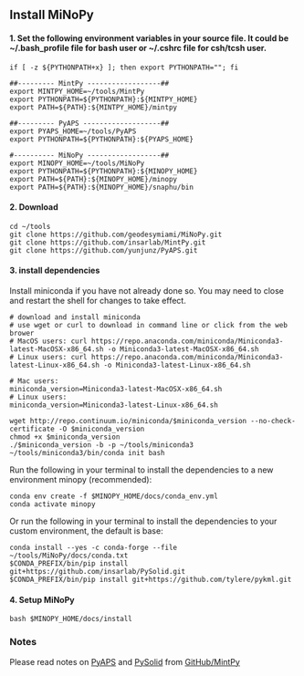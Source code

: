 ## Install MiNoPy

#### 1. Set the following environment variables in your source file. It could be ~/.bash_profile file for bash user or ~/.cshrc file for csh/tcsh user.

```
if [ -z ${PYTHONPATH+x} ]; then export PYTHONPATH=""; fi

##--------- MintPy ------------------##
export MINTPY_HOME=~/tools/MintPy
export PYTHONPATH=${PYTHONPATH}:${MINTPY_HOME}
export PATH=${PATH}:${MINTPY_HOME}/mintpy

##--------- PyAPS -------------------##
export PYAPS_HOME=~/tools/PyAPS
export PYTHONPATH=${PYTHONPATH}:${PYAPS_HOME}

#---------- MiNoPy ------------------##
export MINOPY_HOME=~/tools/MiNoPy
export PYTHONPATH=${PYTHONPATH}:${MINOPY_HOME}
export PATH=${PATH}:${MINOPY_HOME}/minopy
export PATH=${PATH}:${MINOPY_HOME}/snaphu/bin

```
#### 2. Download

```
cd ~/tools
git clone https://github.com/geodesymiami/MiNoPy.git
git clone https://github.com/insarlab/MintPy.git
git clone https://github.com/yunjunz/PyAPS.git
```

#### 3. install dependencies

Install miniconda if you have not already done so. You may need to close and restart the shell for changes to take effect.
```
# download and install miniconda
# use wget or curl to download in command line or click from the web brower
# MacOS users: curl https://repo.anaconda.com/miniconda/Miniconda3-latest-MacOSX-x86_64.sh -o Miniconda3-latest-MacOSX-x86_64.sh
# Linux users: curl https://repo.anaconda.com/miniconda/Miniconda3-latest-Linux-x86_64.sh -o Miniconda3-latest-Linux-x86_64.sh

# Mac users:
miniconda_version=Miniconda3-latest-MacOSX-x86_64.sh
# Linux users:
miniconda_version=Miniconda3-latest-Linux-x86_64.sh

wget http://repo.continuum.io/miniconda/$miniconda_version --no-check-certificate -O $miniconda_version
chmod +x $miniconda_version
./$miniconda_version -b -p ~/tools/miniconda3
~/tools/miniconda3/bin/conda init bash
```

Run the following in your terminal to install the dependencies to a new environment minopy (recommended):

```
conda env create -f $MINOPY_HOME/docs/conda_env.yml
conda activate minopy
```
Or run the following in your terminal to install the dependencies to your custom environment, the default is base:

```
conda install --yes -c conda-forge --file ~/tools/MiNoPy/docs/conda.txt
$CONDA_PREFIX/bin/pip install git+https://github.com/insarlab/PySolid.git
$CONDA_PREFIX/bin/pip install git+https://github.com/tylere/pykml.git
```

#### 4. Setup MiNoPy
```
bash $MINOPY_HOME/docs/install
```


### Notes
Please read notes on [PyAPS](https://github.com/yunjunz/PyAPS) and [PySolid](https://github.com/insarlab/PySolid) from [GitHub/MintPy](https://github.com/insarlab/MintPy/blob/main/docs/installation.md) 
